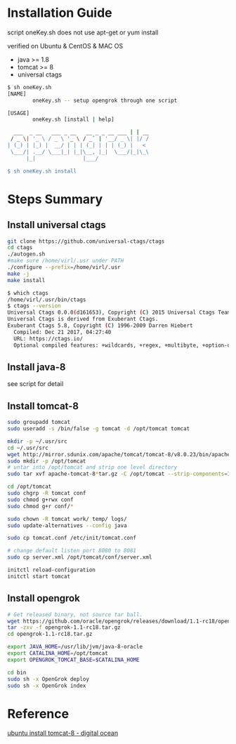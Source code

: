 # Installation Guide
script oneKey.sh does not use apt-get or yum install

verified on Ubuntu & CentOS & MAC OS

* java   >= 1.8
* tomcat >= 8
* universal ctags

```bash
$ sh oneKey.sh 
[NAME]
        oneKey.sh -- setup opengrok through one script

[USAGE]
        oneKey.sh [install | help]

  ___  _ __   ___ _ __   __ _ _ __ ___ | | __
 / _ \| '_ \ / _ \ '_ \ / _` | '__/ _ \| |/ /
| (_) | |_) |  __/ | | | (_| | | | (_) |   <
 \___/| .__/ \___|_| |_|\__, |_|  \___/|_|\_\
      |_|               |___/

$ sh oneKey.sh install

```
# Steps Summary
## Install universal ctags
```bash
git clone https://github.com/universal-ctags/ctags
cd ctags
./autogen.sh
#make sure /home/virl/.usr under PATH
./configure --prefix=/home/virl/.usr
make -j
make install

$ which ctags
/home/virl/.usr/bin/ctags
$ ctags --version
Universal Ctags 0.0.0(d161653), Copyright (C) 2015 Universal Ctags Team
Universal Ctags is derived from Exuberant Ctags.
Exuberant Ctags 5.8, Copyright (C) 1996-2009 Darren Hiebert
  Compiled: Dec 21 2017, 04:27:40
  URL: https://ctags.io/
  Optional compiled features: +wildcards, +regex, +multibyte, +option-directory, +xpath

```

## Install java-8
see script for detail

## Install tomcat-8
```bash
sudo groupadd tomcat
sudo useradd -s /bin/false -g tomcat -d /opt/tomcat tomcat

mkdir -p ~/.usr/src
cd ~/.usr/src
wget http://mirror.sdunix.com/apache/tomcat/tomcat-8/v8.0.23/bin/apache-tomcat-8.0.23.tar.gz
sudo mkdir -p /opt/tomcat
# untar into /opt/tomcat and strip one level directory
sudo tar xvf apache-tomcat-8*tar.gz -C /opt/tomcat --strip-components=1

cd /opt/tomcat
sudo chgrp -R tomcat conf
sudo chmod g+rwx conf
sudo chmod g+r conf/*

sudo chown -R tomcat work/ temp/ logs/
sudo update-alternatives --config java

sudo cp tomcat.conf /etc/init/tomcat.conf

# change default listen port 8080 to 8081
sudo cp server.xml /opt/tomcat/conf/server.xml

initctl reload-configuration
initctl start tomcat

```

## Install opengrok
```bash
# Get released binary, not source tar ball.
wget https://github.com/oracle/opengrok/releases/download/1.1-rc18/opengrok-1.1-rc18.tar.gz
tar -zxv -f opengrok-1.1-rc18.tar.gz
cd opengrok-1.1-rc18.tar.gz

export JAVA_HOME=/usr/lib/jvm/java-8-oracle
export CATALINA_HOME=/opt/tomcat
export OPENGROK_TOMCAT_BASE=$CATALINA_HOME

cd bin
sudo sh -x OpenGrok deploy
sudo sh -x OpenGrok index

```

# Reference
[ubuntu install tomcat-8 - digital ocean](https://www.digitalocean.com/community/tutorials/how-to-install-apache-tomcat-8-on-ubuntu-14-04)

